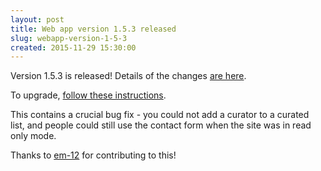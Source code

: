 ```yaml
---
layout: post
title: Web app version 1.5.3 released
slug: webapp-version-1-5-3
created: 2015-11-29 15:30:00
---
```


Version 1.5.3 is released! Details of the changes [are here](http://ican.openacalendar.org/webapp/release/1.5.3.html).

To upgrade, [follow these instructions](http://docs-superusers.openacalendar.org/en/v1.5.x/upgrading.html).

This contains a crucial bug fix - you could not add a curator to a curated list, and people could still use the contact form when the site was in read only mode.

Thanks to [em-12](https://github.com/OpenACalendar/OpenACalendar-Web-Core/pull/478) for contributing to this!